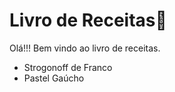 # Livro de Receitas:baby_chick:

Olá!!! Bem vindo ao livro de receitas.

- Strogonoff de Franco
- Pastel Gaúcho


